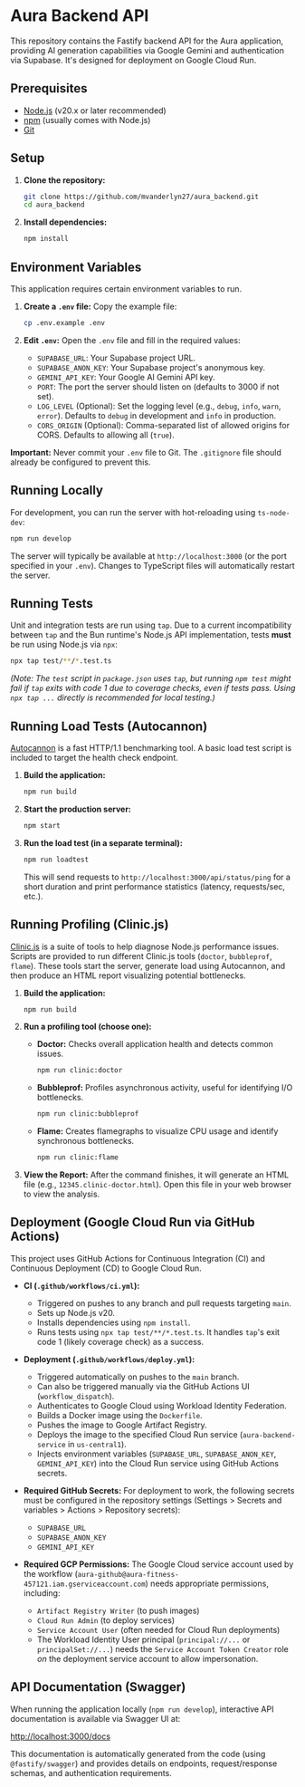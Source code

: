 # Aura Backend API

This repository contains the Fastify backend API for the Aura application, providing AI generation capabilities via Google Gemini and authentication via Supabase. It's designed for deployment on Google Cloud Run.

## Prerequisites

*   [Node.js](https://nodejs.org/) (v20.x or later recommended)
*   [npm](https://www.npmjs.com/) (usually comes with Node.js)
*   [Git](https://git-scm.com/)

## Setup

1.  **Clone the repository:**
    ```bash
    git clone https://github.com/mvanderlyn27/aura_backend.git
    cd aura_backend
    ```

2.  **Install dependencies:**
    ```bash
    npm install
    ```

## Environment Variables

This application requires certain environment variables to run.

1.  **Create a `.env` file:** Copy the example file:
    ```bash
    cp .env.example .env
    ```

2.  **Edit `.env`:** Open the `.env` file and fill in the required values:
    *   `SUPABASE_URL`: Your Supabase project URL.
    *   `SUPABASE_ANON_KEY`: Your Supabase project's anonymous key.
    *   `GEMINI_API_KEY`: Your Google AI Gemini API key.
    *   `PORT`: The port the server should listen on (defaults to 3000 if not set).
    *   `LOG_LEVEL` (Optional): Set the logging level (e.g., `debug`, `info`, `warn`, `error`). Defaults to `debug` in development and `info` in production.
    *   `CORS_ORIGIN` (Optional): Comma-separated list of allowed origins for CORS. Defaults to allowing all (`true`).

**Important:** Never commit your `.env` file to Git. The `.gitignore` file should already be configured to prevent this.

## Running Locally

For development, you can run the server with hot-reloading using `ts-node-dev`:

```bash
npm run develop
```

The server will typically be available at `http://localhost:3000` (or the port specified in your `.env`). Changes to TypeScript files will automatically restart the server.

## Running Tests

Unit and integration tests are run using `tap`. Due to a current incompatibility between `tap` and the Bun runtime's Node.js API implementation, tests **must** be run using Node.js via `npx`:

```bash
npx tap test/**/*.test.ts
```

*(Note: The `test` script in `package.json` uses `tap`, but running `npm test` might fail if `tap` exits with code 1 due to coverage checks, even if tests pass. Using `npx tap ...` directly is recommended for local testing.)*

## Running Load Tests (Autocannon)

[Autocannon](https://github.com/mcollina/autocannon) is a fast HTTP/1.1 benchmarking tool. A basic load test script is included to target the health check endpoint.

1.  **Build the application:**
    ```bash
    npm run build
    ```
2.  **Start the production server:**
    ```bash
    npm start
    ```
3.  **Run the load test (in a separate terminal):**
    ```bash
    npm run loadtest
    ```
    This will send requests to `http://localhost:3000/api/status/ping` for a short duration and print performance statistics (latency, requests/sec, etc.).

## Running Profiling (Clinic.js)

[Clinic.js](https://clinicjs.org/) is a suite of tools to help diagnose Node.js performance issues. Scripts are provided to run different Clinic.js tools (`doctor`, `bubbleprof`, `flame`). These tools start the server, generate load using Autocannon, and then produce an HTML report visualizing potential bottlenecks.

1.  **Build the application:**
    ```bash
    npm run build
    ```

2.  **Run a profiling tool (choose one):**

    *   **Doctor:** Checks overall application health and detects common issues.
        ```bash
        npm run clinic:doctor
        ```
    *   **Bubbleprof:** Profiles asynchronous activity, useful for identifying I/O bottlenecks.
        ```bash
        npm run clinic:bubbleprof
        ```
    *   **Flame:** Creates flamegraphs to visualize CPU usage and identify synchronous bottlenecks.
        ```bash
        npm run clinic:flame
        ```

3.  **View the Report:** After the command finishes, it will generate an HTML file (e.g., `12345.clinic-doctor.html`). Open this file in your web browser to view the analysis.

## Deployment (Google Cloud Run via GitHub Actions)

This project uses GitHub Actions for Continuous Integration (CI) and Continuous Deployment (CD) to Google Cloud Run.

*   **CI (`.github/workflows/ci.yml`):**
    *   Triggered on pushes to any branch and pull requests targeting `main`.
    *   Sets up Node.js v20.
    *   Installs dependencies using `npm install`.
    *   Runs tests using `npx tap test/**/*.test.ts`. It handles `tap`'s exit code 1 (likely coverage check) as a success.

*   **Deployment (`.github/workflows/deploy.yml`):**
    *   Triggered automatically on pushes to the `main` branch.
    *   Can also be triggered manually via the GitHub Actions UI (`workflow_dispatch`).
    *   Authenticates to Google Cloud using Workload Identity Federation.
    *   Builds a Docker image using the `Dockerfile`.
    *   Pushes the image to Google Artifact Registry.
    *   Deploys the image to the specified Cloud Run service (`aura-backend-service` in `us-central1`).
    *   Injects environment variables (`SUPABASE_URL`, `SUPABASE_ANON_KEY`, `GEMINI_API_KEY`) into the Cloud Run service using GitHub Actions secrets.

*   **Required GitHub Secrets:** For deployment to work, the following secrets must be configured in the repository settings (Settings > Secrets and variables > Actions > Repository secrets):
    *   `SUPABASE_URL`
    *   `SUPABASE_ANON_KEY`
    *   `GEMINI_API_KEY`

*   **Required GCP Permissions:** The Google Cloud service account used by the workflow (`aura-github@aura-fitness-457121.iam.gserviceaccount.com`) needs appropriate permissions, including:
    *   `Artifact Registry Writer` (to push images)
    *   `Cloud Run Admin` (to deploy services)
    *   `Service Account User` (often needed for Cloud Run deployments)
    *   The Workload Identity User principal (`principal://...` or `principalSet://...`) needs the `Service Account Token Creator` role *on* the deployment service account to allow impersonation.

## API Documentation (Swagger)

When running the application locally (`npm run develop`), interactive API documentation is available via Swagger UI at:

[http://localhost:3000/docs](http://localhost:3000/docs)

This documentation is automatically generated from the code (using `@fastify/swagger`) and provides details on endpoints, request/response schemas, and authentication requirements.
